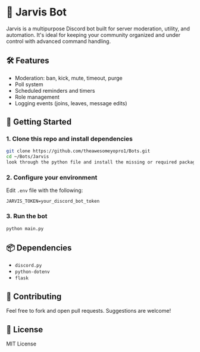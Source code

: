 # 🧠 Jarvis Bot

Jarvis is a multipurpose Discord bot built for server moderation, utility, and automation. It's ideal for keeping your community organized and under control with advanced command handling.

## 🛠 Features

- Moderation: ban, kick, mute, timeout, purge
- Poll system
- Scheduled reminders and timers
- Role management
- Logging events (joins, leaves, message edits)

## 🚀 Getting Started

### 1. Clone this repo and install dependencies

```bash
git clone https://github.com/theawesomeyopro1/Bots.git
cd ~/Bots/Jarvis
look through the python file and install the missing or required packages
```

### 2. Configure your environment

Edit `.env` file with the following:

```env
JARVIS_TOKEN=your_discord_bot_token
```

### 3. Run the bot

```bash
python main.py
```

## 📦 Dependencies

- `discord.py`
- `python-dotenv`
- `flask`
## 🤝 Contributing

Feel free to fork and open pull requests. Suggestions are welcome!

## 📄 License

MIT License
